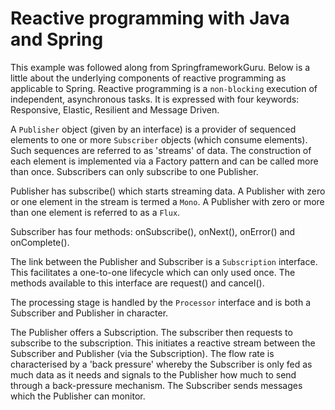 # Reactive programming with Java and Spring

This example was followed along from SpringframeworkGuru. Below is a little about the underlying components of reactive programming as applicable to Spring. Reactive programming is a `non-blocking` execution of independent, asynchronous tasks. It is expressed with four keywords: Responsive, Elastic, Resilient and Message Driven.

A `Publisher` object (given by an interface) is a provider of sequenced elements to one or more `Subscriber` objects (which consume elements). Such sequences are referred to as 'streams' of data. The construction of each element is implemented via a Factory pattern and can be called more than once. Subscribers can only subscribe to one Publisher.

Publisher has subscribe() which starts streaming data. A Publisher with zero or one element in the stream is termed a `Mono`. A Publisher with zero or more than one element is referred to as a `Flux`.

Subscriber has four methods: onSubscribe(), onNext(), onError() and onComplete(). 

The link between the Publisher and Subscriber is a `Subscription` interface. This facilitates a one-to-one lifecycle which can only used once. The methods available to this interface are request() and cancel().

The processing stage is handled by the `Processor` interface and is both a Subscriber and Publisher in character.

The Publisher offers a Subscription. The subscriber then requests to subscribe to the subscription. This initiates a reactive stream between the Subscriber and Publisher (via the Subscription). The flow rate is characterised by a 'back pressure' whereby the Subscriber is only fed as much data as it needs and signals to the Publisher how much to send through a back-pressure mechanism. The Subscriber sends messages which the Publisher can monitor.